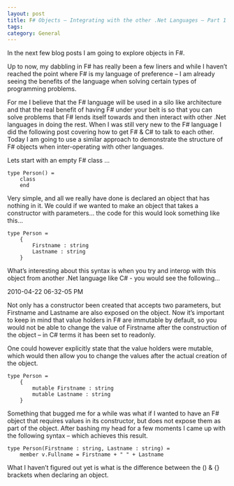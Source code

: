 ```yaml
---
layout: post
title: F# Objects – Integrating with the other .Net Languages – Part 1
tags: 
category: General
---
```

 

In the next few blog posts I am going to explore objects in F#.

Up to now, my dabbling in F# has really been a few liners and while I haven’t reached the point where F# is my language of preference – I am already seeing the benefits of the language when solving certain types of programming problems.

For me I believe that the F# language will be used in a silo like architecture and that the real benefit of having F# under your belt is so that you can solve problems that F# lends itself towards and then interact with other .Net languages in doing the rest. When I was still very new to the F# language I did the following post covering how to get F# & C# to talk to each other. Today I am going to use a similar approach to demonstrate the structure of F# objects when inter-operating with other languages.

Lets start with an empty F# class …

~~~
type Person() = 
    class               
    end
~~~
 

Very simple, and all we really have done is declared an object that has nothing in it. We could if we wanted to make an object that takes a constructor with parameters… the code for this would look something like this…

~~~
type Person = 
    { 
        Firstname : string 
        Lastname : string 
    } 
~~~

What’s interesting about this syntax is when you try and interop with this object from another .Net language like C# - you would see the following…

 

2010-04-22 06-32-05 PM

Not only has a constructor been created that accepts two parameters, but Firstname and Lastname are also exposed on the object. Now it’s important to keep in mind that value holders in F# are immutable by default, so you would not be able to change the value of Firstname after the construction of the object – in C# terms it has been set to readonly.

One could however explicitly state that the value holders were mutable, which would then allow you to change the values after the actual creation of the object.

~~~
type Person =
    {
        mutable Firstname : string
        mutable Lastname : string
    }
~~~
 
Something that bugged me for a while was what if I wanted to have an F# object that requires values in its constructor, but does not expose them as part of the object. After bashing my head for a few moments I came up with the following syntax – which achieves this result.

~~~
type Person(Firstname : string, Lastname : string) =     
    member v.Fullname = Firstname + " " + Lastname
~~~

What I haven’t figured out yet is what is the difference between the () & {} brackets when declaring an object.
